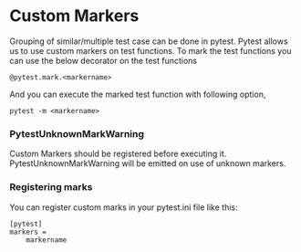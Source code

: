 # Custom Markers

Grouping of similar/multiple test case can be done in pytest. Pytest allows us to use custom markers on test functions. To mark the test functions you can use the below decorator on the test functions
```
@pytest.mark.<markername>
```
And you can execute the marked test function with following option,
```
pytest -m <markername>
```

### PytestUnknownMarkWarning

Custom Markers should be registered before executing it. PytestUnknownMarkWarning will be emitted on use of unknown markers.

### Registering marks

You can register custom marks in your pytest.ini file like this:

```
[pytest]
markers =
    markername
```